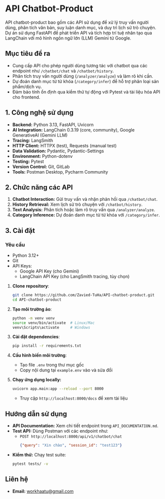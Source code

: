 # API Chatbot-Product

API chatbot-product bao gồm các API sử dụng để xử lý truy vấn người dùng, phân tích văn bản, suy luận danh mục, và duy trì lịch sử trò chuyện.
Dự án sử dụng FastAPI để phát triển API và tích hợp trí tuệ nhân tạo qua LangChain với mô hình ngôn ngữ lớn (LLM) Gemini từ Google.

## Mục tiêu đề ra
- Cung cấp API cho phép người dùng tương tác với chatbot qua các endpoint như `/chatbot/chat` và `/chatbot/history`.
- Phân tích truy vấn người dùng (`/analyzer/analyze`) và làm rõ khi cần.
- Dự đoán danh mục từ từ khóa (`/category/infer`) để hỗ trợ phân loại sản phẩm/dịch vụ.
- Đảm bảo tính ổn định qua kiểm thử tự động với Pytest và tài liệu hóa API cho frontend.

## 1. Công nghệ sử dụng
- **Backend:** Python 3.13, FastAPI, Uvicorn
- **AI Integration:** LangChain 0.3.19 (core, community), Google GenerativeAI (Gemini LLM)
- **Tracing:** LangSmith
- **HTTP Client:** HTTPX (test), Requests (manual test)
- **Data Validation:** Pydantic, Pydantic-Settings
- **Environment:** Python-dotenv
- **Testing:** Pytest
- **Version Control:** Git, GitLab
- **Tools:** Postman Desktop, Pycharm Community

## 2. Chức năng các API
1. **Chatbot Interaction:** Gửi truy vấn và nhận phản hồi qua `/chatbot/chat`.
2. **History Retrieval:** Xem lịch sử trò chuyện với `/chatbot/history`.
3. **Text Analysis:** Phân tích hoặc làm rõ truy vấn qua `/analyzer/analyze`.
4. **Category Inference:** Dự đoán danh mục từ từ khóa với `/category/infer`.

## 3. Cài đặt

### Yêu cầu
- Python 3.12+
- Git
- API Keys:
  - Google API Key (cho Gemini)
  - LangChain API Key (cho LangSmith tracing, tùy chọn)

1. **Clone repository**:
   ```bash
   git clone https://github.com/Zavied-TuHa/API-chatbot-product.git
   cd API-chatbot-product
   ```

2. **Tạo môi trường ảo**:
   ```bash
   python -m venv venv
   source venv/bin/activate  # Linux/Mac
   venv\Scripts\activate     # Windows
   ```

3. **Cài đặt dependencies**:
   ```bash
   pip install -r requirements.txt
   ```

4. **Cấu hình biến môi trường**:
   - Tạo file `.env` trong thư mục gốc
   - Copy nội dung tại `example.env` vào và sửa đổi

5. **Chạy ứng dụng locally:**
   ```bash
   uvicorn app.main:app --reload --port 8000
   ```
   - Truy cập `http://localhost:8000/docs` để xem tài liệu

## Hướng dẫn sử dụng
- **API Documentation:** Xem chi tiết endpoint trong `API_DOCUMENTATION.md`.
- **Test API:** Dùng Postman với các endpoint như:
  - `POST http://localhost:8000/api/v1/chatbot/chat`
    ```json
    {"query": "Xin chào", "session_id": "test123"}
    ```
- **Kiểm thử:** Chạy test suite:
  ```bash
  pytest tests/ -v
  ```
  
## Liên hệ
- **Email:** <workhaatu@gmail.com>